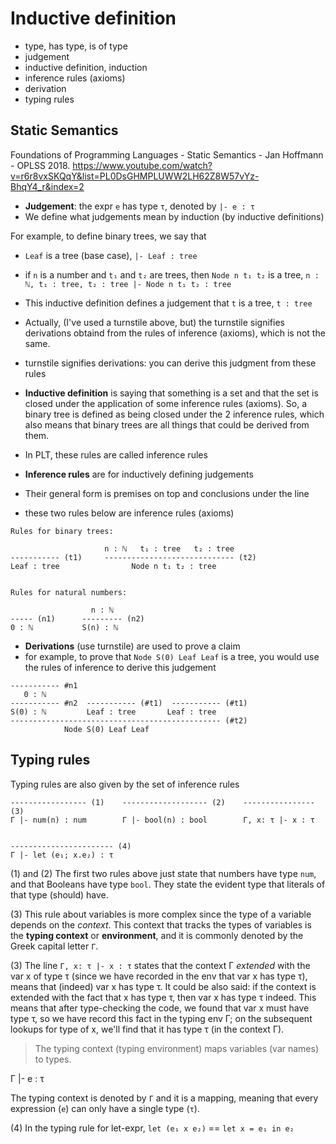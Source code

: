 # Inductive definition

- type, has type, is of type
- judgement
- inductive definition, induction
- inference rules (axioms)
- derivation
- typing rules


## Static Semantics

Foundations of Programming Languages - Static Semantics - Jan Hoffmann - OPLSS 2018. https://www.youtube.com/watch?v=r6r8vxSKQqY&list=PL0DsGHMPLUWW2LH62Z8W57vYz-BhqY4_r&index=2


* **Judgement**: the expr `e` has type `τ`, denoted by `|- e : τ`
* We define what judgements mean by induction (by inductive definitions)

For example, to define binary trees, we say that
- `Leaf` is a tree (base case), `|- Leaf : tree`
- if `n` is a number and `t₁` and `t₂` are trees, then `Node n t₁ t₂` is a tree, `n : ℕ, t₁ : tree, t₂ : tree |- Node n t₁ t₂ : tree`

- This inductive definition defines a judgement that `t` is a tree, `t : tree`
- Actually, (I've used a turnstile above, but) the turnstile signifies derivations obtaind from the rules of inference (axioms), which is not the same.
- turnstile signifies derivations: you can derive this judgment from these rules

- **Inductive definition** is saying that something is a set and that the set is closed under the application of some inference rules (axioms). So, a binary tree is defined as being closed under the 2 inference rules, which also means that binary trees are all things that could be derived from them.

- In PLT, these rules are called inference rules
- **Inference rules** are for inductively defining judgements
- Their general form is premises on top and conclusions under the line
- these two rules below are inference rules (axioms)

```
Rules for binary trees:

                     n : ℕ   t₁ : tree   t₂ : tree
----------- (t1)     ----------------------------- (t2)
Leaf : tree                Node n t₁ t₂ : tree


Rules for natural numbers:

                  n : ℕ
----- (n1)      --------- (n2)
0 : ℕ           S(n) : ℕ

```

- **Derivations** (use turnstile) are used to prove a claim
- for example, to prove that `Node S(0) Leaf Leaf` is a tree, you would use the rules of inference to derive this judgement

```
----------- #n1
   0 : ℕ
----------- #n2  ----------- (#t1)  ----------- (#t1)
S(0) : ℕ         Leaf : tree       Leaf : tree
----------------------------------------------- (#t2)
            Node S(0) Leaf Leaf
```

## Typing rules

Typing rules are also given by the set of inference rules

```
----------------- (1)    ------------------- (2)    ---------------- (3)
Γ |- num(n) : num        Γ |- bool(n) : bool        Γ, x: τ |- x : τ


----------------------- (4)
Γ |- let (e₁; x.e₂) : τ
```

(1) and (2) The first two rules above just state that numbers have type `num`, and that Booleans have type `bool`. They state the evident type that literals of that type (should) have.

(3) This rule about variables is more complex since the type of a variable depends on the *context*. This context that tracks the types of variables is the **typing context** or **environment**, and it is commonly denoted by the Greek capital letter `Γ`.

(3) The line `Γ, x: τ |- x : τ` states that the context Γ *extended* with the var x of type τ (since we have recorded in the env that var x has type τ), means that (indeed) var x has type τ. It could be also said: if the context is extended with the fact that x has type τ, then var x has type τ indeed. This means that after type-checking the code, we found that var x must have type τ, so we have record this fact in the typing env Γ; on the subsequent lookups for type of x, we'll find that it has type τ (in the context Γ).

> The typing context (typing environment) maps variables (var names) to types.

Γ |- e : τ

The typing context is denoted by `Γ` and it is a mapping, meaning that every expression (`e`) can only have a single type (`τ`).

(4) In the typing rule for let-expr, `let (e₁ x e₂)` == `let x = e₁ in e₂`
